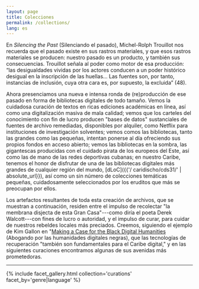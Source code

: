 ```yaml
---
layout: page
title: Colecciones
permalink: /collections/
lang: es
---
```


En *Silencing the Past* (Silenciando el pasado), Michel-Rolph Trouillot nos recuerda que el pasado existe en sus rastros materiales, y que esos rastros materiales se producen: nuestro pasado es un producto, y también sus consecuencias. Trouillot señala al poder como motor de esa producción: “las desigualdades vividas por los actores conducen a un poder histórico desigual en la inscripción de las huellas… Las fuentes son, por tanto, instancias de inclusión, cuya otra cara es, por supuesto, la excluida” (48).

Ahora presenciamos una nueva e intensa ronda de (re)producción de ese pasado en forma de bibliotecas digitales de todo tamaño. Vemos la cuidadosa curación de textos en ricas ediciones académicas en línea, así como una digitalización masiva de mala calidad; vemos que los carteles del conocimiento con fin de lucro producen "bases de datos" sustanciales de fuentes de archivo remediadas, disponibles por alquiler, como Netflix para instituciones de investigación solventes; vemos comos las bibliotecas, tanto las grandes como las pequeñas, intentan ponerse al día ofreciendo sus propios fondos en acceso abierto; vemos las bibliotecas en la sombra, las gigantescas producidas con el cuidado pirata de los europeos del Este, así como las de mano de las redes deportivas cubanas; en nuestro Caribe, tenemos el honor de disfrutar de una de las bibliotecas digitales más grandes de cualquier región del mundo, [dLoC]({{'/ caridischo/cds31/' | absolute_url}}), así como un sin número de colecciones temáticas pequeñas, cuidadosamente seleccionados por los eruditos que más se preocupan por ellos.

Los artefactos resultantes de toda esta creación de archivos, que se muestran a continuación, residen entre el impulso de recolectar "la membrana disjecta de esta Gran Casa"---como diría el poeta Derek Walcott---con fines de lucro o autoridad, y el impulso de curar, para cuidar de nuestros rebeldes locales más preciados. Creemos, siguiendo el ejemplo de Kim Gallon en "[Making a Case for the Black Digital Humanities](https://dhdebates.gc.cuny.edu/read/untitled/section/fa10e2e1-0c3d-4519-a958-d823aac989eb) (Abogando por las humanidades digitales negras), que las tecnologías de recuperación "también son fundamentales para el Caribe digital," y en las siguientes curaciones encontramos algunas de sus avenidas más prometedoras.

---

{% include facet_gallery.html collection='curations' facet_by='genre|language' %}